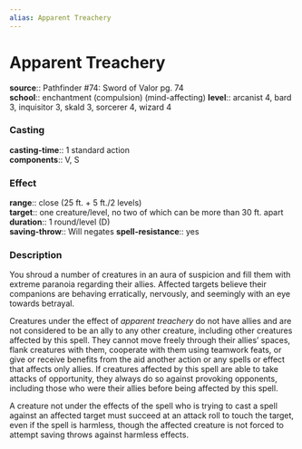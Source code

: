 ```yaml
---
alias: Apparent Treachery
---
```


# Apparent Treachery 

**source**:: Pathfinder \#74: Sword of Valor pg. 74  
**school**:: enchantment (compulsion) (mind-affecting)
**level**:: arcanist 4, bard 3, inquisitor 3, skald 3, sorcerer 4, wizard 4

### Casting 

**casting-time**:: 1 standard action  
**components**:: V, S

### Effect 

**range**:: close (25 ft. + 5 ft./2 levels)  
**target**:: one creature/level, no two of which can be more than 30 ft. apart  
**duration**:: 1 round/level (D)  
**saving-throw**:: Will negates
**spell-resistance**:: yes

### Description 

You shroud a number of creatures in an aura of suspicion and fill them with extreme paranoia regarding their allies. Affected targets believe their companions are behaving erratically, nervously, and seemingly with an eye towards betrayal.  
  
Creatures under the effect of *apparent treachery* do not have allies and are not considered to be an ally to any other creature, including other creatures affected by this spell. They cannot move freely through their allies’ spaces, flank creatures with them, cooperate with them using teamwork feats, or give or receive benefits from the aid another action or any spells or effect that affects only allies. If creatures affected by this spell are able to take attacks of opportunity, they always do so against provoking opponents, including those who were their allies before being affected by this spell.  
  
A creature not under the effects of the spell who is trying to cast a spell against an affected target must succeed at an attack roll to touch the target, even if the spell is harmless, though the affected creature is not forced to attempt saving throws against harmless effects.
